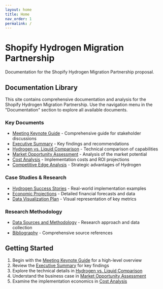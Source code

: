 ```yaml
---
layout: home
title: Home
nav_order: 1
permalink: /
---
```


# Shopify Hydrogen Migration Partnership

Documentation for the Shopify Hydrogen Migration Partnership proposal.

## Documentation Library

This site contains comprehensive documentation and analysis for the Shopify Hydrogen Migration Partnership. Use the navigation menu in the "Documentation" section to explore all available documents.

### Key Documents

- [Meeting Keynote Guide](/shopify-hydrogen-docs/docs/meeting-keynote-guide/) - Comprehensive guide for stakeholder discussions
- [Executive Summary](/shopify-hydrogen-docs/docs/executive-summary/) - Key findings and recommendations
- [Hydrogen vs. Liquid Comparison](/shopify-hydrogen-docs/docs/hydrogen-vs-liquid/) - Technical comparison of capabilities
- [Market Opportunity Assessment](/shopify-hydrogen-docs/docs/market-opportunity-assessment/) - Analysis of the market potential
- [Cost Analysis](/shopify-hydrogen-docs/docs/cost-analysis/) - Implementation costs and ROI projections
- [Competitive Edge Analysis](/shopify-hydrogen-docs/docs/competitive-edge-analysis/) - Strategic advantages of Hydrogen

### Case Studies & Research

- [Hydrogen Success Stories](/shopify-hydrogen-docs/docs/hydrogen-success-stories/) - Real-world implementation examples
- [Economic Projections](/shopify-hydrogen-docs/docs/economic-projections/) - Detailed financial forecasts and data
- [Data Visualization Plan](/shopify-hydrogen-docs/docs/data-visualization-plan/) - Visual representation of key metrics

### Research Methodology

- [Data Sources and Methodology](/shopify-hydrogen-docs/docs/data-sources-and-methodology/) - Research approach and data collection
- [Bibliography](/shopify-hydrogen-docs/docs/bibliography/) - Comprehensive source references

## Getting Started

1. Begin with the [Meeting Keynote Guide](/shopify-hydrogen-docs/docs/meeting-keynote-guide/) for a high-level overview
2. Review the [Executive Summary](/shopify-hydrogen-docs/docs/executive-summary/) for key findings
3. Explore the technical details in [Hydrogen vs. Liquid Comparison](/shopify-hydrogen-docs/docs/hydrogen-vs-liquid/)
4. Understand the business case in [Market Opportunity Assessment](/shopify-hydrogen-docs/docs/market-opportunity-assessment/)
5. Examine the implementation economics in [Cost Analysis](/shopify-hydrogen-docs/docs/cost-analysis/)
